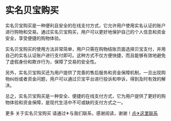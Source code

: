 # 实名贝宝购买

实名贝宝购买是一种便利且安全的在线支付方式，它允许用户使用实名认证的账户进行购物和交易。通过实名贝宝购买，用户可以更好地保护自己的个人信息和资金安全，享受便捷的购物体验。

实名贝宝购买的使用方法非常简单，用户只需在购物结账页面选择贝宝支付，并用自己的实名认证账户进行支付即可。这种方式不仅方便快捷，而且能够有效地避免了虚假身份和欺诈行为，保障了交易的安全性。

另外，实名贝宝购买还为用户提供了完善的售后服务和资金保障机制，一旦出现购物纠纷或者资金问题，用户可以通过贝宝平台进行投诉和申诉，得到及时有效的解决。

总之，实名贝宝购买是一种安全、便捷的在线支付方式，它为用户提供了更好的购物体验和资金保障，是现代生活中不可或缺的支付方式之一。

更多 关于实名贝宝购买 请通过✈与我们联系，感谢阅读，谢谢！[点✈这里联系](https://ww.k02.cc)